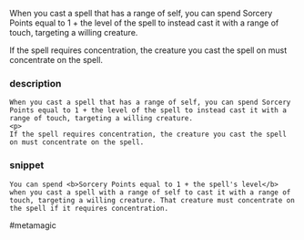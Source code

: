 When you cast a spell that has a range of self, you can spend Sorcery Points equal to 1 + the level of the spell to instead cast it with a range of touch, targeting a willing creature.

If the spell requires concentration, the creature you cast the spell on must concentrate on the spell.
### description
```
When you cast a spell that has a range of self, you can spend Sorcery Points equal to 1 + the level of the spell to instead cast it with a range of touch, targeting a willing creature.
<p>
If the spell requires concentration, the creature you cast the spell on must concentrate on the spell.
```

### snippet
```
You can spend <b>Sorcery Points equal to 1 + the spell's level</b> when you cast a spell with a range of self to cast it with a range of touch, targeting a willing creature. That creature must concentrate on the spell if it requires concentration.
```

#metamagic
